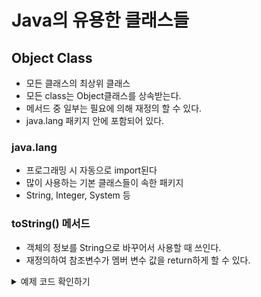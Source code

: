 # Java의 유용한 클래스들
## Object Class
- 모든 클래스의 최상위 클래스
 - 모든 class는 Object클래스를 상속받는다.
 - 메서드 중 일부는 필요에 의해 재정의 할 수 있다.
- java.lang 패키지 안에 포함되어 있다.

### java.lang
- 프로그래밍 시 자동으로 import된다
- 많이 사용하는 기본 클래스들이 속한 패키지
 - String, Integer, System 등

### toString() 메서드
- 객체의 정보를 String으로 바꾸어서 사용할 때 쓰인다.
- 재정의하여 참조변수가 멤버 변수 값을 return하게 할 수 있다.
<details>
<summary>예제 코드 확인하기</summary>
```
class Book{

    private String title;
    private String author;

    public Book(String title, String author){
        this.title = title;
        this.author = author;
    }

    @Override
    public String toString() {
        return title + "," + author;
    }
}

public class BookTest {
    public static void main(String[] args){
        Book book = new Book("데미안", "헤르만 헤세");
        System.out.println(book);
    }
}

```
</details>
### equals(), hashCode() 메서드
> equals() 메서드와 hashCode() 메서드는 짝을 이룬다.
> - equals()를 overriding하면 객체가 반환하는 hash값도 overriding해줘야 한다.
> - equals에서 사용한 멤버 변수를 hashCode 값으로 반환해주면 된다.

#### equals() 메서드
- 두 인스턴스의 ```주소 값을 비교```하여 true/false를 반환
- 인스턴스가 다르더라도 논리적으로 동일한 경우 true를 반환하도록 재정의 할 수 있다.
 - 두 객체가 논리적으로 같다라고 하면 반환하는 Hash Code 값이 같아야한다.
 - Java에서 주소 값은 ```Hash Code(해쉬 값)```이라고 한다.
  - heap 메모리를 관리하는 방식이 Hash방식이다.

#### hashCode() 메서드
- 인스턴스의 저장 주소를 반환한다.
- hash : 정보를 저장, 검색하는 자료 구조
- 자료의 특정 값(key)에 대한 저장 위치를 반환해주는 hash함수를 사용한다.
- ```index(저장위치) = hash(key)```

<details>
<summary> Overriding </summary>
```
package ch02;

public class Student {
    private int studentNum;
    private String studentName;

    public Student(int StudentNum, String studentName){
        this.studentNum = studentNum;
        this.studentName = studentName;
    }

    @Override
    public String toString(){
        return studentNum + "," + studentName;
    }

    @Override
    public boolean equals(Object obj) {
        if (obj instanceof Student) {
            // 다운캐스팅
            Student std = (Student)obj;
            if (this.studentNum == std.studentNum){
                return true;
            }
        }

        return false;
    }

    @Override
    public int hashCode() {
        return studentNum;
    }
}



```

<summary>예제 코드 확인하기</summary>
```
package ch02;

public class EqualsTest {
    public static void main(String[] args){

        Student std1 = new Student(200, "Lee");
        Student std2 = new Student(200, "Lee");

        System.out.println(std1==std2); //false
        System.out.println(std1.equals(std2)); //true
        // hashCode() 가 studentNum을 return하도록 overriding하였음.
        System.out.println(std1.hashCode());
        System.out.println(std2.hashCode());

        // 원래 hashCode값 출력하는 방법
        System.out.println(System.identityHashCode(std1));
        System.out.println(System.identityHashCode(std2));

    }
}
```



<details>


### clone() 메서드
- 객체를 생성자를 통해 생성할 때, clone()을 사용하면 원본 객체와 원본을 복제하는데 사용한다.
 - 생성자 : 초기값을 가지고 생성이 된다.
 - clone() : 중간에 멤버변수가 변하면 변한 값을 그대로 복제한다.
- private까지 모두 복제가 되어 객체 보호의 관점에서 위배할 수 있다.
 - 명시적으로 clone() 메서드의 사용을 허용한다는 의미로 ```Cloneable``` interface를 명시해준다.
  - ```public class A implements Cloneable {~}```
 - A 클래스 내에서 clone() 메서드를 Override한다.
```
@Override
protected Object clone() throws CloneNotSupportedException {
    return super.clone();
}
 ```
 - 클론 코드 : ```Student copyStd = (Student)std1.clone();```

 
